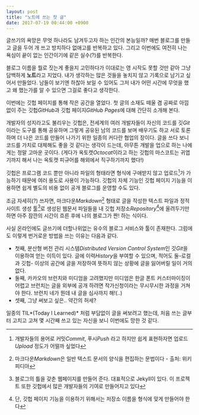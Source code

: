 ```yaml
---
layout: post
title: "노트에 쓰는 첫 글"
date: 2017-07-19 00:44:00 +0900
---
```


글쓰기의 욕망은 무엇 하나라도 남겨두고자 하는 인간의 본능일까? 매번 블로그를 만들고 글을 두어 개 쓰고 방치하다 없애고를 반복하고 있다. 그리고 이번에도 여전히 나는 욕심이 끝이 없는 인간이기에 같은 실수(?)를 반복한다. 

블로그 이름을 뭘로 짓는게 좋을지 고민하다가 이대로는 영 시작도 못할 것만 같아 그냥 담백하게 **노트**라고 지었다. 내가 생각하는 많은 것들을 놓치지 않고 기록으로 남기고 싶어서 만들었다. 남들이 보기엔 하찮아 보일 수 있어도 그저 내가 어떤 시간에 무엇을 했고 왜 했는가를 알 수 있으면 그걸로 좋다고 생각한다.

이번에는 깃헙 페이지를 통해 작은 공간을 열었다. 첫 글의 소재도 떼울 겸 공짜로 아낌없이 주는 깃헙*GitHub*과 깃헙 페이지*GitHub Pages*에 대해 간단히 소개해 본다.

개발자의 성지라고도 불리우는 깃헙은, 전세계의 여러 개발자들이 자신의 코드를 깃*Git*이라는 도구를 통해 공유하며 그렇게 공유된 남의 코드를 보며 배우기도 하고 서로 토론하며 더 나은 코드를 만들어 나가기 위한 일종의 커다란 협업의 장이다. 글을 쓰다 보니 코드를 가치로 대체해도 좋을 것 같다는 생각이 드는데, 아무튼 개발을 업으로 하는 나에게는 정말 고마운 곳이다. (게다가 옥토캣*Octocat*이라고 하는 깃헙의 마스코트는 귀엽기까지 해서 나는 옥토캣 피규어를 해외에서 직구하기까지 했다!)

깃헙은 프로그램 코드 뿐만 아니라 파일의 형태라면 형식에 구애받지 않고 업로드[^1]가 가능하기 때문에 여러 용도로 사용이 가능하다. 깃헙의 자체 기능인 깃헙 페이지 기능을 이용하면 쉽게 별도의 비용 없이 공개 블로그를 운영할 수도 있다.

조금 자세히(?) 쓰자면, 마크다운*Markdown*[^2] 형태로 글을 작성한 텍스트 파일과 정적 사이트 생성 툴[^3]로 생성된 웹문서 파일들을 내 깃헙 저장소*Repository*[^4]에 올려두기만 하면 아주 잠깐의 시간이 흐른 후에 나의 블로그가 짠! 하는 식이다.

사실 온라인에도 글쓰기에 더할나위없는 유수의 블로그 서비스와 툴이 존재한다. 그럼에도 이렇게 번거로운 방법을 쓰는 이유는 다음과 같다.

* 첫째, 분산형 버전 관리 시스템*Distributed Version Control System*인 깃*Git*을 이용하여 얻는 이득이 있다. 글에 이력*History*을 부여할 수 있으며, 적어도 둘-로컬과 깃헙- 이상의 공간에 글을 저장하여 뜻하지 않는 상황에 글을 잃어버릴 일이 거의 없다.
* 둘째, 카카오의 브런치와 미디엄을 고려했지만 미디엄은 한글 폰트 커스터마이징이 어렵고 브런치는 글을 외부에 공개 하려면 작가신청이라는 무시무시한 과정을 거쳐야 한다. 브런치 네가 뭔데 내 글을 심사까지 해!(..)
* 셋째, 그냥 써보고 싶은.. 약간의 허세?

일종의 TIL*(Today I Learned)* 처럼 부담없이 글을 써보려고 했는데, 처음 쓰는 글부터 고치고 고쳐 몇 시간째 쓰고 있는 자신을 보니 이번에도 망한 것 같다.

[^1]: 개발자들의 용어로 커밋*Commit*, 푸시*Push* 라고 하지만 쉽게 표현하자면 업로드*Upload* 정도가 어떨까 싶었다
[^2]: 마크다운*Markdown*은 일반 텍스트 문서의 양식을 편집하는 문법이다 - 출처: 위키피디아
[^3]: 블로그의 틀을 갖춘 웹페이지를 만들어 준다. 대표적으로 Jekyll이 있다. 이 프로젝트 또한 깃헙에서 많은 개발자들의 기여로 만들어지고 있다
[^4]: 단, 깃헙 페이지 기능을 이용하기 위해서는 저장소 이름을 형식에 맞게 만들어야 한다
